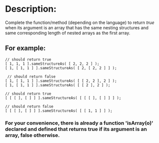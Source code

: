 # Description:
Complete the function/method (depending on the language) to return *true* when its argument is an array that has the same nesting structures and same corresponding length of nested arrays as the first array.

## For example:

```
// should return true
[ 1, 1, 1 ].sameStructureAs( [ 2, 2, 2 ] );          
[ 1, [ 1, 1 ] ].sameStructureAs( [ 2, [ 2, 2 ] ] );  

 // should return false 
[ 1, [ 1, 1 ] ].sameStructureAs( [ [ 2, 2 ], 2 ] );  
[ 1, [ 1, 1 ] ].sameStructureAs( [ [ 2 ], 2 ] );  

// should return true
[ [ [ ], [ ] ] ].sameStructureAs( [ [ [ ], [ ] ] ] ); 

// should return false
[ [ [ ], [ ] ] ].sameStructureAs( [ [ 1, 1 ] ] );    
```

### For your convenience, there is already a function 'isArray(o)' declared and defined that returns true if its argument is an array, false otherwise.